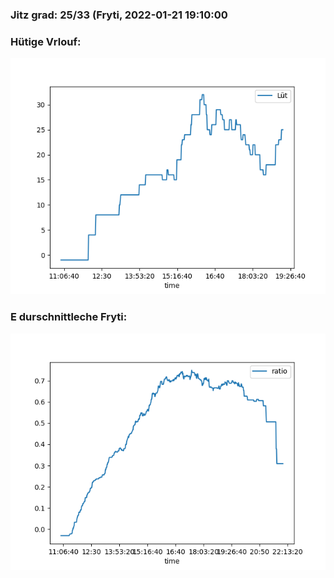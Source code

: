 ### Jitz grad: 25/33 (Fryti, 2022-01-21 19:10:00

### Hütige Vrlouf:
![Graph](Today.png)

### E durschnittleche Fryti:
![Graph](Fryti.png)